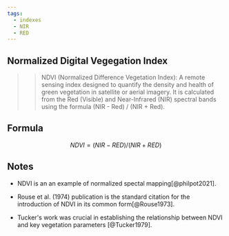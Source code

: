 ```yaml
---
tags:
  - indexes
  - NIR
  - RED
---
```


## Normalized Digital Vegegation Index


>>NDVI (Normalized Difference Vegetation Index): A remote sensing index designed to quantify the density and health of green vegetation in satellite or aerial imagery. It is calculated from the Red (Visible) and Near-Infrared (NIR) spectral bands using the formula (NIR - Red) / (NIR + Red).

## Formula
$$
NDVI = (NIR - RED) / (NIR + RED)
$$

## Notes

- NDVI is an an example of normalized spectal mapping[@philpot2021].

- Rouse et al. (1974) publication is the standard citation for the introduction of NDVI in its common form[@Rouse1973]. 

- Tucker's work was crucial in establishing the relationship between NDVI and key vegetation parameters [@Tucker1979].